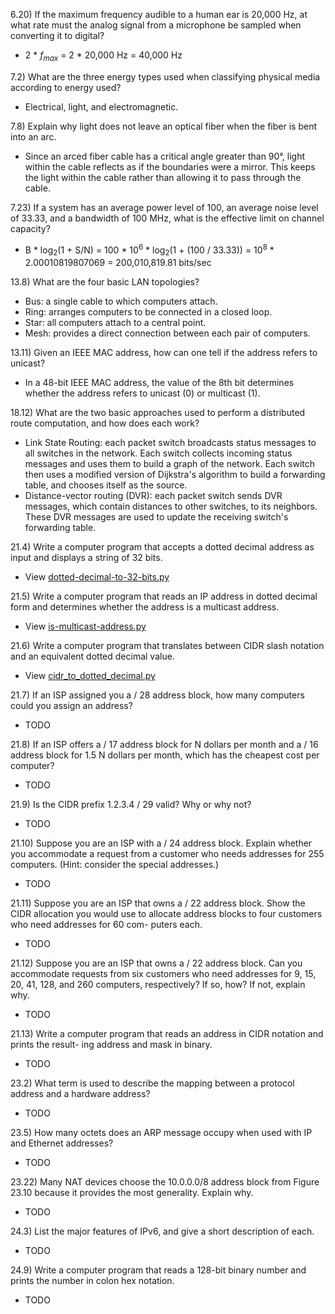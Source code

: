 6.20) If the maximum frequency audible to a human ear is 20,000 Hz, at what rate must the analog signal from a microphone be sampled when converting it to digital?  
- 2 * *f<sub>max</sub>* = 2 * 20,000 Hz = 40,000 Hz

7.2) What are the three energy types used when classifying physical media according to energy used?
- Electrical, light, and electromagnetic.

7.8) Explain why light does not leave an optical fiber when the fiber is bent into an arc.
- Since an arced fiber cable has a critical angle greater than 90°, light within the cable reflects as if the boundaries were a mirror. This keeps the light within the cable rather than allowing it to pass through the cable.

7.23) If a system has an average power level of 100, an average noise level of 33.33, and a bandwidth of 100 MHz, what is the effective limit on channel capacity?
- B * log<sub>2</sub>(1 + S/N) = 100 * 10<sup>6</sup> * log<sub>2</sub>(1 + (100 / 33.33)) = 10<sup>8</sup> * 2.00010819807069 = 200,010,819.81 bits/sec <!-- TODO: check on Chegg -->

13.8) What are the four basic LAN topologies?
- Bus: a single cable to which computers attach.
- Ring: arranges computers to be connected in a closed loop.
- Star: all computers attach to a central point.
- Mesh: provides a direct connection between each pair of computers.

13.11) Given an IEEE MAC address, how can one tell if the address refers to unicast?
- In a 48-bit IEEE MAC address, the value of the 8th bit determines whether the address refers to unicast (0) or multicast (1).

18.12) What are the two basic approaches used to perform a distributed route computation, and how does each work?
- Link State Routing: each packet switch broadcasts status messages to all switches in the network. Each switch collects incoming status messages and uses them to build a graph of the network. Each switch then uses a modified version of Dijkstra's algorithm to build a forwarding table, and chooses itself as the source.
- Distance-vector routing (DVR): each packet switch sends DVR messages, which contain distances to other switches, to its neighbors. These DVR messages are used to update the receiving switch's forwarding table.

21.4) Write a computer program that accepts a dotted decimal address as input and displays a string of 32 bits.
- View [dotted-decimal-to-32-bits.py](dotted-decimal-to-32-bits.py)

21.5) Write a computer program that reads an IP address in dotted decimal form and determines whether the address is a multicast address.
- View [is-multicast-address.py](is-multicast-address.py)

21.6) Write a computer program that translates between CIDR slash notation and an equivalent dotted decimal value.
- View [cidr_to_dotted_decimal.py](cidr_to_dotted_decimal.py)

21.7) If an ISP assigned you a / 28 address block, how many computers could you assign an address?
- TODO

21.8) If an ISP offers a / 17 address block for N dollars per month and a / 16 address block for 1.5 N dollars per month, which has the cheapest cost per computer?
- TODO

21.9) Is the CIDR prefix 1.2.3.4 / 29 valid? Why or why not?
- TODO

21.10) Suppose you are an ISP with a / 24 address block. Explain whether you accommodate a request from a customer who needs addresses for 255 computers. (Hint: consider the special addresses.)
- TODO

21.11) Suppose you are an ISP that owns a / 22 address block. Show the CIDR allocation you would use to allocate address blocks to four customers who need addresses for 60 com- puters each.
- TODO

21.12) Suppose you are an ISP that owns a / 22 address block. Can you accommodate requests from six customers who need addresses for 9, 15, 20, 41, 128, and 260 computers, respectively? If so, how? If not, explain why.
- TODO

21.13) Write a computer program that reads an address in CIDR notation and prints the result- ing address and mask in binary.
- TODO

23.2) What term is used to describe the mapping between a protocol address and a hardware address?
- TODO

23.5) How many octets does an ARP message occupy when used with IP and Ethernet addresses?
- TODO

23.22) Many NAT devices choose the 10.0.0.0/8 address block from Figure 23.10 because it provides the most generality. Explain why.
- TODO

24.3) List the major features of IPv6, and give a short description of each.
- TODO

24.9) Write a computer program that reads a 128-bit binary number and prints the number in colon hex notation.
- TODO
